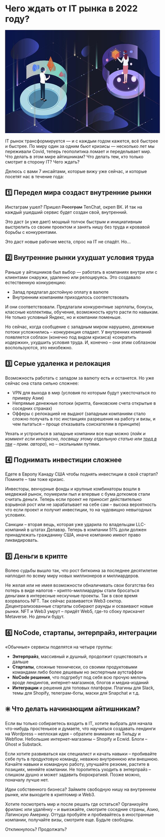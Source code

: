 # Чего ждать от IT рынка в 2022 году?

![img](preview.jpg)

IT рынок трансформируется — и с каждым годом кажется, всё быстрее и быстрее. По миру один за одним бьют кризисы — несколько лет мы переживали Covid, теперь геополитика ломает и переделывает мир. Что делать в этом мире айтишникам? Что делать тем, кто только смотрит в сторону IT? Чего ждать?

Делюсь с вами 7 инсайтами, которые вижу уже сейчас, и которые посетят нас в течение года:


## 1️⃣ Передел мира создаст внутренние рынки

Инстаграм ушел? Пришел ~~Россграм~~ TenChat, окреп ВК. И так на каждый ушедший сервис будет создан свой, внутренний.

Это даст (и уже дает) мощный толчок быстрым и инициативным выстрелить со своим проектом и занять нишу без труда и кровавой борьбы с конкурентами.

Это даст новые рабочие места, спрос на IT не спадёт. Но...


## 2️⃣ Внутренние рынки ухудшат условия труда

Раньше у айтишников был выбор — работать в компаниях внутри или с клиентами снаружи, удаленно или релоцируясь. Это создавало естественную конкуренцию:
- Запад предлагал достойную оплату в валюте
- Внутренним компаниям приходилось соответствовать

И они соответствовали. Предлагали конкурентные зарплаты, бонусы, классные коллективы, обучение, возможность круто расти по навыкам. Не только условный Яндекс, но и компании поменьше.

Но сейчас, когда сообщение с западным миром нарушено, денежные потоки усложнились – конкуренция спадает. У внутренних компаний появляется соблазн (конечно под видом кризиса) «сократить издержки», ухудшить условия труда. И, конечно – они этим соблазном воспользуются, это неизбежно.


## 3️⃣ Серые удаленка и релокация

Возможность работать с западом за валюту есть и останется. Но уже сейчас она стала сильно сложнее:
- VPN для выхода в мир (условия по которым будут ужесточаться по примеру Азии)
- Непрямые денежные потоки (крипта, банковские счета открытые в соседних странах)
- Офферы с релокацией не выдают (западным компаниям стало сложно получать в гос инстанциях разрешения на работу и визы, и чем пытаться – проще отказывать соискателям в принципе)

Уехать и устроиться в западные компании все еще можно (_лайк и коммент если интересно, посвящу этому отдельную статью или [тред в тви](https://twitter.com/gambala_codes) – прим. автора_), но – окольными путями.


## 4️⃣ Поднимать инвестиции сложнее

Едете в Европу Канаду США чтобы поднять инвестиции в свой стартап? Помните – там тоже кризис.

Инвесторы, венчурные фонды и крупные комбинаторы вошли в медвежий рынок, поумерили пыл и впервые с бума доткомов стали считать деньги. Теперь если проект не приносит действительно взрывной рост или не зарабатывает на себе сам – высока вероятность что если проект и получит инвестиции, то на чудовищно невыгодных условиях.

Санкции – вторая вещь, которая уже ударила по владельцам LLC-компаний в штатах Делавэр. Теперь в компании 51% доли должен принадлежать гражданину США, иначе компанию имеют право ликвидировать.


## 5️⃣ Деньги в крипте

Волею судьбы вышло так, что рост биткоина за последнее десятилетие наплодил по всему миру новых миллионеров и миллиардеров.

Не желая или не имея возможности обналичивать свои богатства без потерь в виде налогов – крипто-миллиардеры стали бросаться деньгами в интересные нескучные проекты. Так в свое время взорвалось NFT. Так сейчас развивается Web3 сектор. Децентрализованные стартапы собирают раунды и осваивают новые рынки. NFT и Web3 умрут – придёт Web5, где-то сбоку прискачет Metaverse. Но деньги будут.


## 6️⃣ NoCode, стартапы, энтерпрайз, интеграции

«Обычные» сервисы поделятся на четыре группы:
- **Энтерпрайз**, массивный и душный, продолжит существовать и дальше
- **Стартапы**, сложные технически, со своими продуктовыми командами либо более дешевым но экспертным аутстаффом
- **NoCode решения**, что подгребут под себя всю прочую мелочь вроде лендингов, интернет-магазинов, блогов и медиа-изданий
- **Интеграции** и решения для топовых платформ. Плагины для Slack, темы для Shopify, телеграм-боты, маски для Snapchat и т.д.


## ❇️ Что делать начинающим айтишникам?

Если вы только собираетесь входить в IT, хотите выбрать для начала что-нибудь простенькое и думаете, что научиться создавать лендинги на Wordpress – неплохая идея – обратите внимание на Тильду и Webflow. Небольшие интернет-магазины – Shopify и Ecwid. Блоги – Ghost и Substack.

Если хотите развиваться как специалист и качать навыки – пробивайте себе путь в продуктовую команду, неважно внутреннюю или внешнюю. Качайте навыки и командную работу, улучшайте резюме, растите в позициях, меняйте компании. Не торопитесь уходить в энтерпрайз – слишком душно и может задавить бюрократией. Позже можно, поначалу лучше нет.

Идеи собственного бизнеса? Займите свободную нишу на внутреннем рынке, или выходите в криптомир и Web3.

Хотите посмотреть мир и после решать где остаться? Организуйте фриланс или удалёнку – и выезжайте, смотрите соседние страны, Азию, Латинскую Америку. Оттуда пробуйте и пробивайтесь в иностранные компании, получайте визы, смотрите еще. Будьте свободны.

Откликнулось? Продолжать?